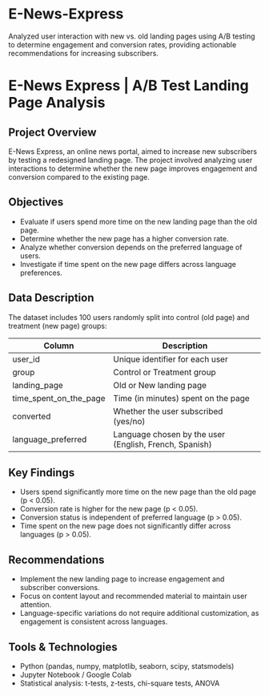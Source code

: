 # E-News-Express
Analyzed user interaction with new vs. old landing pages using A/B testing to determine engagement and conversion rates, providing actionable recommendations for increasing subscribers.
# E-News Express | A/B Test Landing Page Analysis

## Project Overview
E-News Express, an online news portal, aimed to increase new subscribers by testing a redesigned landing page. The project involved analyzing user interactions to determine whether the new page improves engagement and conversion compared to the existing page.

## Objectives
- Evaluate if users spend more time on the new landing page than the old page.
- Determine whether the new page has a higher conversion rate.
- Analyze whether conversion depends on the preferred language of users.
- Investigate if time spent on the new page differs across language preferences.

## Data Description
The dataset includes 100 users randomly split into control (old page) and treatment (new page) groups:

| Column                  | Description |
|-------------------------|-------------|
| user_id                 | Unique identifier for each user |
| group                   | Control or Treatment group |
| landing_page            | Old or New landing page |
| time_spent_on_the_page  | Time (in minutes) spent on the page |
| converted               | Whether the user subscribed (yes/no) |
| language_preferred      | Language chosen by the user (English, French, Spanish) |

## Key Findings
- Users spend significantly more time on the new page than the old page (p < 0.05).
- Conversion rate is higher for the new page (p < 0.05).
- Conversion status is independent of preferred language (p > 0.05).
- Time spent on the new page does not significantly differ across languages (p > 0.05).

## Recommendations
- Implement the new landing page to increase engagement and subscriber conversions.
- Focus on content layout and recommended material to maintain user attention.
- Language-specific variations do not require additional customization, as engagement is consistent across languages.

## Tools & Technologies
- Python (pandas, numpy, matplotlib, seaborn, scipy, statsmodels)
- Jupyter Notebook / Google Colab
- Statistical analysis: t-tests, z-tests, chi-square tests, ANOVA
